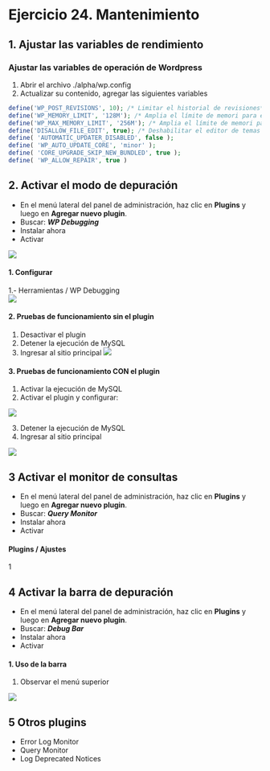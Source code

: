 # Ejercicio 24. Mantenimiento

## 1.  Ajustar las variables de rendimiento

### Ajustar las variables de operación de Wordpress
1.  Abrir el archivo ./alpha/wp.config
2. Actualizar su contenido, agregar las siguientes variables

```php
define('WP_POST_REVISIONS', 10); /* Limitar el historial de revisiones*/
define('WP_MEMORY_LIMIT', '128M'); /* Amplia el límite de memori para el FrontEnd */
define('WP_MAX_MEMORY_LIMIT', '256M'); /* Amplia el límite de memori para el WP-ADMIN */
define('DISALLOW_FILE_EDIT', true); /* Deshabilitar el editor de temas y plugins */
define( 'AUTOMATIC_UPDATER_DISABLED', false );
define( 'WP_AUTO_UPDATE_CORE', 'minor' );
define( 'CORE_UPGRADE_SKIP_NEW_BUNDLED', true );
define( 'WP_ALLOW_REPAIR', true )
```
## 2.  Activar el modo de depuración
- En el menú lateral del panel de administración, haz clic en **Plugins** y luego en **Agregar nuevo plugin**.
- Buscar: _**WP Debugging**_
- Instalar ahora
- Activar

![](https://i.imgur.com/r2EFhqy.png)

#### 1. Configurar
1.- Herramientas  / WP Debugging  
![](https://i.imgur.com/TtXD87w.png)


#### 2. Pruebas de funcionamiento sin el plugin
1. Desactivar el plugin 
2. Detener la ejecución de MySQL
3. Ingresar al sitio principal
![](https://i.imgur.com/PfHm5mp.png)

#### 3. Pruebas de funcionamiento CON  el plugin
1. Activar la ejecución de MySQL
2. Activar  el plugin y configurar:

![](https://i.imgur.com/3v0ni2i.png)

3. Detener la ejecución de MySQL
4. Ingresar al sitio principal

![](https://i.imgur.com/RteToAt.png)




## 3  Activar el monitor de consultas 
- En el menú lateral del panel de administración, haz clic en **Plugins** y luego en **Agregar nuevo plugin**.
- Buscar: _**Query Monitor**_
- Instalar ahora
- Activar

#### Plugins / Ajustes
1[](https://i.imgur.com/h7IBcDZ.png)



## 4  Activar la barra de depuración
- En el menú lateral del panel de administración, haz clic en **Plugins** y luego en **Agregar nuevo plugin**.
- Buscar: _**Debug Bar**_
- Instalar ahora
- Activar

#### 1. Uso de la barra
1. Observar el menú superior

![](https://i.imgur.com/hmGqTGG.png)

## 5 Otros plugins
- Error Log Monitor
- Query Monitor
- Log Deprecated Notices
<!--stackedit_data:
eyJoaXN0b3J5IjpbLTE2ODk1MjU2MCw0NDcxNjQ4ODYsLTE5Nz
c3MDc1MjgsMTA4MzI5NzE2MiwzNzgzNDYxNDhdfQ==
-->